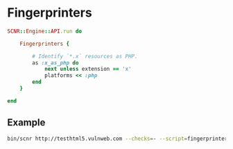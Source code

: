 # Fingerprinters

```ruby
SCNR::Engine::API.run do

    Fingerprinters {

        # Identify `*.x` resources as PHP.
        as :x_as_php do
            next unless extension == 'x'
            platforms << :php
        end
    }

end
```

## Example

```bash
bin/scnr http://testhtml5.vulnweb.com --checks=- --script=fingerprinters.rb
```
